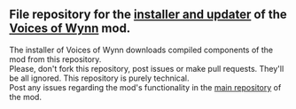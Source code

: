 ## File repository for the [installer and updater](https://github.com/Team-VoW/500mb_jar_installer) of the [Voices of Wynn](https://github.com/Team-VoW/WynncraftVoiceProject) mod.

The installer of Voices of Wynn downloads compiled components of the mod from this repository.  
Please, don't fork this repository, post issues or make pull requests. They'll be all ignored. This repository is purely technical.  
Post any issues regarding the mod's functionality in the [main repository](https://github.com/Team-VoW/WynncraftVoiceProject) of the mod.
